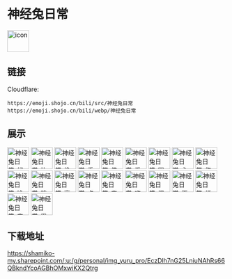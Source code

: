 # 神经兔日常
<img src="https://emoji.shojo.cn/bili/src/神经兔日常/icon.png" width="50" height="50" alt="icon">

## 链接
Cloudflare:
```
https://emoji.shojo.cn/bili/src/神经兔日常
https://emoji.shojo.cn/bili/webp/神经兔日常
```
## 展示
<img src="https://emoji.shojo.cn/bili/src/神经兔日常/神经兔日常-好困.png" width="50" height="50" alt="神经兔日常-好困">
<img src="https://emoji.shojo.cn/bili/src/神经兔日常/神经兔日常-比心.png" width="50" height="50" alt="神经兔日常-比心">
<img src="https://emoji.shojo.cn/bili/src/神经兔日常/神经兔日常-偷看.png" width="50" height="50" alt="神经兔日常-偷看">
<img src="https://emoji.shojo.cn/bili/src/神经兔日常/神经兔日常-乖巧.png" width="50" height="50" alt="神经兔日常-乖巧">
<img src="https://emoji.shojo.cn/bili/src/神经兔日常/神经兔日常-佛了.png" width="50" height="50" alt="神经兔日常-佛了">
<img src="https://emoji.shojo.cn/bili/src/神经兔日常/神经兔日常-爱你.png" width="50" height="50" alt="神经兔日常-爱你">
<img src="https://emoji.shojo.cn/bili/src/神经兔日常/神经兔日常-围观.png" width="50" height="50" alt="神经兔日常-围观">
<img src="https://emoji.shojo.cn/bili/src/神经兔日常/神经兔日常-心碎.png" width="50" height="50" alt="神经兔日常-心碎">
<img src="https://emoji.shojo.cn/bili/src/神经兔日常/神经兔日常-伤心.png" width="50" height="50" alt="神经兔日常-伤心">
<img src="https://emoji.shojo.cn/bili/src/神经兔日常/神经兔日常-馋了.png" width="50" height="50" alt="神经兔日常-馋了">
<img src="https://emoji.shojo.cn/bili/src/神经兔日常/神经兔日常-跳舞.png" width="50" height="50" alt="神经兔日常-跳舞">
<img src="https://emoji.shojo.cn/bili/src/神经兔日常/神经兔日常-高贵.png" width="50" height="50" alt="神经兔日常-高贵">
<img src="https://emoji.shojo.cn/bili/src/神经兔日常/神经兔日常-点赞.png" width="50" height="50" alt="神经兔日常-点赞">
<img src="https://emoji.shojo.cn/bili/src/神经兔日常/神经兔日常-害羞.png" width="50" height="50" alt="神经兔日常-害羞">
<img src="https://emoji.shojo.cn/bili/src/神经兔日常/神经兔日常-吃糖.png" width="50" height="50" alt="神经兔日常-吃糖">
<img src="https://emoji.shojo.cn/bili/src/神经兔日常/神经兔日常-愣住.png" width="50" height="50" alt="神经兔日常-愣住">
<img src="https://emoji.shojo.cn/bili/src/神经兔日常/神经兔日常-不爱了.png" width="50" height="50" alt="神经兔日常-不爱了">
<img src="https://emoji.shojo.cn/bili/src/神经兔日常/神经兔日常-烦躁.png" width="50" height="50" alt="神经兔日常-烦躁">
<img src="https://emoji.shojo.cn/bili/src/神经兔日常/神经兔日常-害怕.png" width="50" height="50" alt="神经兔日常-害怕">
<img src="https://emoji.shojo.cn/bili/src/神经兔日常/神经兔日常-累了.png" width="50" height="50" alt="神经兔日常-累了">

## 下载地址

https://shamiko-my.sharepoint.com/:u:/g/personal/img_yuru_pro/EczDlh7nG25LniuNAhRs66QBkndYcoAGBhOMxwiKX2Qtrg